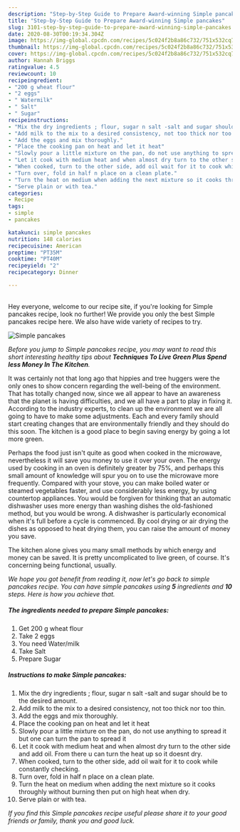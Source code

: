 ```yaml
---
description: "Step-by-Step Guide to Prepare Award-winning Simple pancakes"
title: "Step-by-Step Guide to Prepare Award-winning Simple pancakes"
slug: 3101-step-by-step-guide-to-prepare-award-winning-simple-pancakes
date: 2020-08-30T00:19:34.304Z
image: https://img-global.cpcdn.com/recipes/5c024f2b8a86c732/751x532cq70/simple-pancakes-recipe-main-photo.jpg
thumbnail: https://img-global.cpcdn.com/recipes/5c024f2b8a86c732/751x532cq70/simple-pancakes-recipe-main-photo.jpg
cover: https://img-global.cpcdn.com/recipes/5c024f2b8a86c732/751x532cq70/simple-pancakes-recipe-main-photo.jpg
author: Hannah Briggs
ratingvalue: 4.5
reviewcount: 10
recipeingredient:
- "200 g wheat flour"
- "2 eggs"
- " Watermilk"
- " Salt"
- " Sugar"
recipeinstructions:
- "Mix the dry ingredients ; flour, sugar n salt -salt and sugar should be to the desired amount."
- "Add milk to the mix to a desired consistency, not too thick nor too thin."
- "Add the eggs and mix thoroughly."
- "Place the cooking pan on heat and let it heat"
- "Slowly pour a little mixture on the pan, do not use anything to spread it but one can turn the pan to spread it"
- "Let it cook with medium heat and when almost dry turn to the other side and add oil. From there u can turn the heat up so it doesnt dry."
- "When cooked, turn to the other side, add oil wait for it to cook while constantly checking."
- "Turn over, fold in half n place on a clean plate."
- "Turn the heat on medium when adding the next mixture so it cooks throughly without burning then put on high heat when dry."
- "Serve plain or with tea."
categories:
- Recipe
tags:
- simple
- pancakes

katakunci: simple pancakes 
nutrition: 148 calories
recipecuisine: American
preptime: "PT35M"
cooktime: "PT40M"
recipeyield: "2"
recipecategory: Dinner

---
```

<br>
Hey everyone, welcome to our recipe site, if you're looking for Simple pancakes recipe, look no further! We provide you only the best Simple pancakes recipe here. We also have wide variety of recipes to try.
<br>


![Simple pancakes](https://img-global.cpcdn.com/recipes/5c024f2b8a86c732/751x532cq70/simple-pancakes-recipe-main-photo.jpg)

<i>Before you jump to Simple pancakes recipe, you may want to read this short interesting healthy tips about 
<strong>Techniques To Live Green Plus Spend less Money In The Kitchen</strong>.</i>
</br>

It was certainly not that long ago that hippies and tree huggers were the only ones to show concern regarding the well-being of the environment. That has totally changed now, since we all appear to have an awareness that the planet is having difficulties, and we all have a part to play in fixing it. According to the industry experts, to clean up the environment we are all going to have to make some adjustments. Each and every family should start creating changes that are environmentally friendly and they should do this soon. The kitchen is a good place to begin saving energy by going a lot more green.

Perhaps the food just isn't quite as good when cooked in the microwave, nevertheless it will save you money to use it over your oven. The energy used by cooking in an oven is definitely greater by 75%, and perhaps this small amount of knowledge will spur you on to use the microwave more frequently. Compared with your stove, you can make boiled water or steamed vegetables faster, and use considerably less energy, by using countertop appliances. You would be forgiven for thinking that an automatic dishwasher uses more energy than washing dishes the old-fashioned method, but you would be wrong. A dishwasher is particularly economical when it's full before a cycle is commenced. By cool drying or air drying the dishes as opposed to heat drying them, you can raise the amount of money you save.

The kitchen alone gives you many small methods by which energy and money can be saved. It is pretty uncomplicated to live green, of course. It's concerning being functional, usually.


<i>We hope you got benefit from reading it, now let's go back to simple pancakes recipe. You can have simple pancakes using <strong>5</strong> ingredients and <strong>10</strong> steps. Here is how you achieve that.
</i>

##### The ingredients needed to prepare Simple pancakes:

1. Get 200 g wheat flour
1. Take 2 eggs
1. You need  Water/milk
1. Take  Salt
1. Prepare  Sugar


##### Instructions to make Simple pancakes:

1. Mix the dry ingredients ; flour, sugar n salt -salt and sugar should be to the desired amount.
1. Add milk to the mix to a desired consistency, not too thick nor too thin.
1. Add the eggs and mix thoroughly.
1. Place the cooking pan on heat and let it heat
1. Slowly pour a little mixture on the pan, do not use anything to spread it but one can turn the pan to spread it
1. Let it cook with medium heat and when almost dry turn to the other side and add oil. From there u can turn the heat up so it doesnt dry.
1. When cooked, turn to the other side, add oil wait for it to cook while constantly checking.
1. Turn over, fold in half n place on a clean plate.
1. Turn the heat on medium when adding the next mixture so it cooks throughly without burning then put on high heat when dry.
1. Serve plain or with tea.


<i>If you find this Simple pancakes recipe useful please share it to your good friends or family, thank you and good luck.</i>
